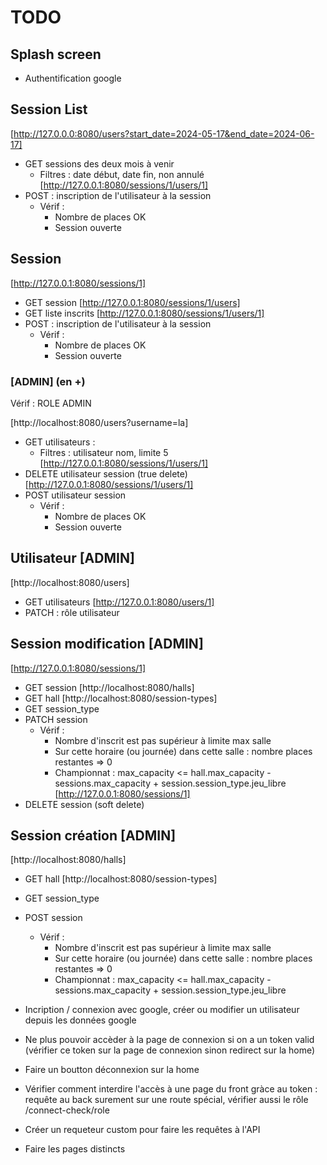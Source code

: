 # TODO 

## Splash screen

- Authentification google

## Session List

[http://127.0.0.0:8080/users?start_date=2024-05-17&end_date=2024-06-17]
- GET sessions des deux mois à venir
    - Filtres : date début, date fin, non annulé
[http://127.0.0.1:8080/sessions/1/users/1]
- POST : inscription de l'utilisateur à la session
    - Vérif : 
        - Nombre de places OK
        - Session ouverte

## Session

[http://127.0.0.1:8080/sessions/1]
- GET session
[http://127.0.0.1:8080/sessions/1/users]
- GET liste inscrits
[http://127.0.0.1:8080/sessions/1/users/1]
- POST : inscription de l'utilisateur à la session
    - Vérif : 
        - Nombre de places OK
        - Session ouverte

### [ADMIN] (en +)

Vérif : ROLE ADMIN

[http://localhost:8080/users?username=la]
- GET utilisateurs :
    - Filtres : utilisateur nom, limite 5
[http://127.0.0.1:8080/sessions/1/users/1]
- DELETE utilisateur session (true delete)
[http://127.0.0.1:8080/sessions/1/users/1]
- POST utilisateur session
    - Vérif :
        - Nombre de places OK
        - Session ouverte

## Utilisateur [ADMIN] 

[http://localhost:8080/users]
- GET utilisateurs
[http://127.0.0.1:8080/users/1]
- PATCH : rôle utilisateur

## Session modification [ADMIN]

[http://127.0.0.1:8080/sessions/1]
- GET session
[http://localhost:8080/halls]
- GET hall
[http://localhost:8080/session-types]
- GET session_type
- PATCH session
    - Vérif : 
        - Nombre d'inscrit est pas supérieur à limite max salle
        - Sur cette horaire (ou journée) dans cette salle : nombre places restantes => 0
        - Championnat : max_capacity <= hall.max_capacity - sessions.max_capacity + session.session_type.jeu_libre
[http://127.0.0.1:8080/sessions/1]
- DELETE session (soft delete)

## Session création [ADMIN]

[http://localhost:8080/halls]
- GET hall
[http://localhost:8080/session-types]
- GET session_type
- POST session
    - Vérif : 
        - Nombre d'inscrit est pas supérieur à limite max salle
        - Sur cette horaire (ou journée) dans cette salle : nombre places restantes => 0
        - Championnat : max_capacity <= hall.max_capacity - sessions.max_capacity + session.session_type.jeu_libre

- Incription / connexion avec google, créer ou modifier un utilisateur depuis les données google
- Ne plus pouvoir accèder à la page de connexion si on a un token valid (vérifier ce token sur la page de connexion sinon redirect sur la home)
- Faire un boutton déconnexion sur la home
- Vérifier comment interdire l'accès à une page du front gràce au token : requête au back surement sur une route spécial, vérifier aussi le rôle /connect-check/role
- Créer un requeteur custom pour faire les requêtes à l'API
- Faire les pages distincts 

